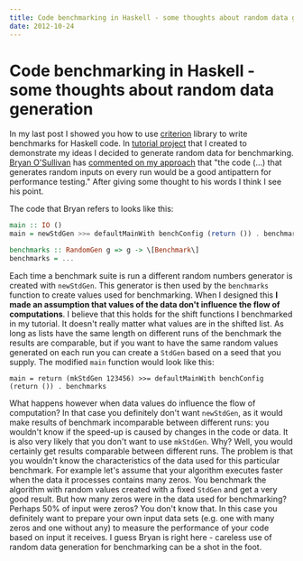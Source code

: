 ```yaml
---
title: Code benchmarking in Haskell - some thoughts about random data generation
date: 2012-10-24
---
```


Code benchmarking in Haskell - some thoughts about random data generation
=========================================================================

In my last post I showed you how to use
[criterion](http://hackage.haskell.org/package/criterion) library to write
benchmarks for Haskell code. In [tutorial
project](https://github.com/jstolarek/haskell-testing-stub/) that I created to
demonstrate my ideas I decided to generate random data for benchmarking. [Bryan
O'Sullivan](http://www.serpentine.com/blog/) has [commented on my
approach](http://www.reddit.com/r/haskell/comments/11w5c1/code_benchmarking_in_haskell_using_criterion_and/)
that "the code (...) that generates random inputs on every run would be a good
antipattern for performance testing." After giving some thought to his words I
think I see his point.

The code that Bryan refers to looks like this:

```haskell
main :: IO ()
main = newStdGen >>= defaultMainWith benchConfig (return ()) . benchmarks

benchmarks :: RandomGen g => g -> \[Benchmark\]
benchmarks = ...
```

Each time a benchmark suite is run a different random numbers generator is
created with `newStdGen`. This generator is then used by the `benchmarks`
function to create values used for benchmarking. When I designed this **I made
an assumption that values of the data don't influence the flow of
computations**. I believe that this holds for the shift functions I benchmarked
in my tutorial. It doesn't really matter what values are in the shifted list. As
long as lists have the same length on different runs of the benchmark the
results are comparable, but if you want to have the same random values generated
on each run you can create a `StdGen` based on a seed that you supply. The
modified `main` function would look like this:

```
main = return (mkStdGen 123456) >>= defaultMainWith benchConfig (return ()) . benchmarks
```

What happens however when data values do influence the flow of computation? In
that case you definitely don't want `newStdGen`, as it would make results of
benchmark incomparable between different runs: you wouldn't know if the speed-up
is caused by changes in the code or data. It is also very likely that you don't
want to use `mkStdGen`. Why? Well, you would certainly get results comparable
between different runs. The problem is that you wouldn't know the
characteristics of the data used for this particular benchmark. For example
let's assume that your algorithm executes faster when the data it processes
contains many zeros. You benchmark the algorithm with random values created with
a fixed `StdGen` and get a very good result. But how many zeros were in the data
used for benchmarking? Perhaps 50% of input were zeros? You don't know that. In
this case you definitely want to prepare your own input data sets (e.g. one with
many zeros and one without any) to measure the performance of your code based on
input it receives. I guess Bryan is right here - careless use of random data
generation for benchmarking can be a shot in the foot.

